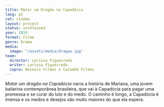 ```yaml
---
title: Matar um Dragão na Capadócia
lang: pt
cat: cinema
layout: project
status: unreleased
year: 2019
format: Filme
genre: Drama
media:
  image: "/assets/media/dragao.jpg"
team:
  director: Larissa Figueiredo
  writer: Larissa Figueiredo
  copro: Besouro Filmes e Cazumbá Filmes
---
```


_Matar um dragão na Capadócia_ narra a história de Mariana, uma jovem bailarina contemporânea brasileira, que vai à Capadócia para pagar uma promessa e se curar do luto e do medo. O caminho é longo, a Capadócia é imensa e os medos e desejos são muito maiores do que ela espera.
